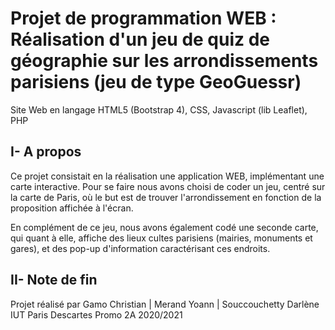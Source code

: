 # Projet de programmation WEB : Réalisation d'un jeu de quiz de géographie sur les arrondissements parisiens (jeu de type GeoGuessr)
Site Web en langage HTML5 (Bootstrap 4), CSS, Javascript (lib Leaflet), PHP

##  I- A  propos
Ce projet consistait en la réalisation une application WEB, implémentant une carte interactive. Pour se faire nous avons choisi de coder un jeu, centré sur la carte de Paris, où le but est de trouver l'arrondissement en fonction de la proposition affichée à l'écran.

En complément de ce jeu, nous avons également codé une seconde carte, qui quant à elle, affiche des lieux cultes parisiens (mairies, monuments et gares), et des pop-up d'information caractérisant ces endroits.

## II- Note de fin
Projet réalisé par Gamo Christian | Merand Yoann | Souccouchetty Darlène
IUT Paris Descartes Promo 2A 2020/2021
